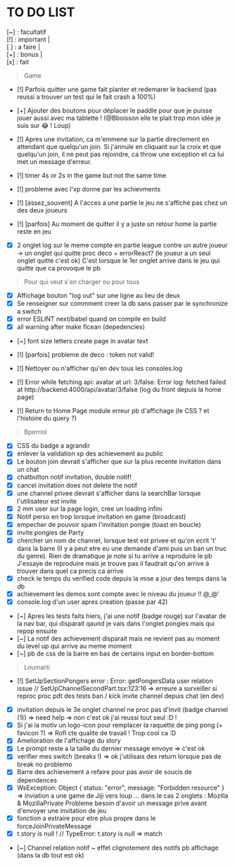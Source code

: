 # TO DO LIST

[~] : facultatif
<br/>
[!] : important |
<br/>
[ ] : a faire |
<br/>
[+] : bonus |
<br/>
[x] : fait
<br/>

> Game

- [!] Parfois quitter une game fait planter et redemarer le backend (pas reussi a trouver un test qui le fait crash a 100%)
- [+] Ajouter des boutons pour déplacer le paddle pour que je puisse jouer aussi avec ma tablette ! (@Bboisson elle te plait trop mon idée je suis sur 😂 ! Loup)

- [!] Apres une invitation, ca m'emmene sur la partie directement en attendant que quelqu'un join. Si j'annule en cliquant sur la croix et que quelqu'un join, il ne peut pas rejoindre, ca throw une exception et ca lui met un message d'erreur.
- [!] timer 4s or 2s in the game but not the same time
- [!] probleme avec l'xp donne par les achievments
- [!] [assez_souvent] A l'acces a une partie le jeu ne s'affiche pas chez un des deux joueurs
- [!] [parfois] Au moment de quitter il y a juste un retour home la partie reste en jeu
- [x] 2 onglet log sur le meme compte en partie league contre un autre joueur -> un onglet qui quitte proc deco + errorReact? (le joueur a un seul onglet quitte c'est ok) C'est lorsque le 1er onglet arrive dans le jeu qui quitte que ca provoque le pb


> Pour qui veut s'en charger ou pour tous

- [x] Affichage bouton "log out" sur une ligne au lieu de deux
- [x] Se renseigner sur commment creer la db sans passer par le synchronize a switch
- [x] error ESLINT next/babel quand on compile en build
- [x] all warning after make flcean (depedencies)

- [~] font size letters create page in avatar text

- [!] [parfois] probleme de deco : token not valid!
- [!] Nettoyer ou n'afficher qu'en dev tous les consoles.log
- [!] Error while fetching api: avatar at url: 3/false. Error log: fetched failed at http://backend:4000/api/avatar/3/false (log du front depuis la home page)
- [!] Return to Home Page module erreur pb d'affichage (le CSS ? et l'histoire du query ?)

> Bperriol

- [x] CSS du badge a agrandir
- [x] enlever la validation xp des achievement au public
- [x] Le bouton join devrait s'afficher que sur la plus recente invitation dans un chat
- [x] chatbutton notif invitation, double notif!
- [x] cancel invitation does not delete the notif
- [x] une channel privee devrait s'afficher dans la searchBar lorsque l'utilisateur est invite
- [x] 2 mm user sur la page login, cree un loading infini
- [x] Notif perso en trop lorsque invitation en game (broadcast)
- [x] empecher de pouvoir spam l'invitation pongie (toast en boucle)
- [x] invite pongies de Party
- [x] chercher un nom de channel, lorsque test est privee et qu'on ecrit 't' dans la barre
      (Il y a peut etre eu une demande d'ami puis un ban un truc du genre). Rien de dramatique je note si tu arrive a reproduire le pb
      J'essaye de reproduire mais je trouve pas il faudrait qu'on arrive à trouver dans quel ca precis ca arrive
- [x] check le temps du verified code depuis la mise a jour des temps dans la db
- [x] achievement les demos sont compte avec le niveau du joueur !! @_@'
- [x] console.log d'un user apres creation (passe par 42)
- [~] Apres les tests faits hiers, j'ai une notif (badge rouge) sur l'avatar de la nav bar, qui disparait qaund je vais dans l'onglet pongies mais qui repop ensuite
- [~] La notif des achievement disparait mais ne revient pas au moment du level up qui arrive au meme moment
- [~] pb de css de la barre en bas de certains input en border-bottom

> Loumarti

- [!] SetUpSectionPongers error : Error: getPongersData user relation issue // SetUpChannelSecondPart.tsx:123:16 => erreure a surveiller si reproc
      proc pdt des tests ban / kick invite channel depuis chat (en dev)
- [x] invitation depuis le 3e onglet channel ne proc pas d'invit (badge channel (1)) => need help => non c'est ok j'ai reussi tout seul :D !
- [x] Si j'ai la motiv un logo-icon pour remplacer la raquette de ping pong (+ favicon ?) => Rofl cte qualite de travail ! Trop cool ca :D
- [x] Amelioration de l'affichage du story  
- [x] Le prompt reste a la taille du dernier message envoye => c'est ok
- [x] verifier mes switch (breaks !) => ok j'utilisais des return lorsque pas de break no problemo
- [x] Barre des achievement a refaire pour pas avoir de soucis de dependences
- [x] WsException: Object { status: "error", message: "Forbidden resource" } => inviation a une game de Jiji vers loup ... dans le cas 2 onglets : Mozilla & MozillaPrivate
  Probleme besoin d'avoir un message prive avant d'envoyer une invitation de jeu
- [x] fonction a extraire pour etre plus propre dans le forceJoinPrivateMessage
- [x] t.story is null ! // TypeError: t.story is null => match
- [~] Channel relation notif ~ effet clignotement des notifs pb affichage (dans la db tout est ok)